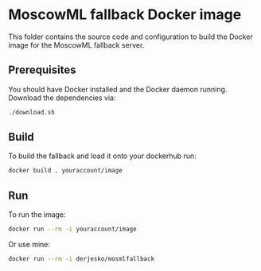 # MoscowML fallback Docker image

This folder contains the source code and configuration to build the Docker image for the 
MoscowML fallback server.

## Prerequisites

You should have Docker installed and the Docker daemon running.
Download the dependencies via:
```bash
./download.sh
```

## Build

To build the fallback and load it onto your dockerhub run:
```bash
docker build . youraccount/image
```

## Run

To run the image:
```bash
docker run --rm -i youraccount/image
```

Or use mine:
```bash
docker run --rm -i derjesko/mosmlfallback
```

